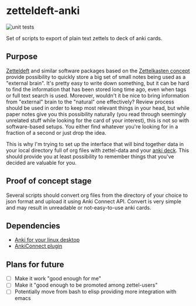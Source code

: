 # zetteldeft-anki

![unit tests](https://github.com/vlnn/zetteldeft-anki/workflows/.github/workflows/sh-unittest.yml/badge.svg)

Set of scripts to export of plain text zettels to deck of anki cards.

## Purpose

[Zetteldeft](https://github.com/EFLS/zetteldeft/) and similar software packages based on the [Zettelkasten concept](https://en.wikipedia.org/wiki/Zettelkasten) provide possibility to quickly store a big set of small notes being used as a "external brain". It's pretty easy to write down something, but it can be hard to find the information that has been stored long time ago, even when tags or full text search is used. Moreover, wouldn't it be nice to bring information from "external" brain to the "natural" one effectively? Review process should be used in order to keep most relevant things in your head, but while paper notes give you this possibility naturally (you read through seemingly unrelated stuff while looking for the card of your interest), this is not so with software-based setups. You either find whatever you're looking for in a fraction of a second or just drop the idea.

This is why I'm trying to set up the interface that will bind together data in your local directory full of org files with zettel-data and your [anki deck](https://apps.ankiweb.net/). This should provide you at least possibility to remember things that you've decided are valuable for you.

## Proof of concept stage

Several scripts should convert org files from the directory of your choice to json format and upload it using Anki Connect API. Convert is very simple and may result in unreadable or not-easy-to-use anki cards.

## Dependencies

- [Anki for your linux desktop](https://apps.ankiweb.net/)
- [AnkiConnect plugin](https://ankiweb.net/shared/info/2055492159)

## Plans for future

- [ ] Make it work "good enough for me"
- [ ] Make it "good enough to be promoted among zettel-users"
- [ ] Potentially move from bash to elisp providing more integration with emacs

